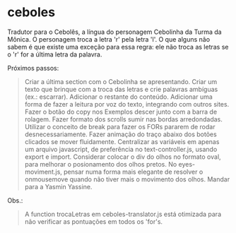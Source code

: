# ceboles
Tradutor para o Cebolês, a língua do personagem Cebolinha da Turma da Mônica. O personagem troca a letra 'r' pela letra 'l'. O que alguns não sabem é que existe uma exceção para essa regra: ele não troca as letras se o 'r' for a última letra da palavra. 

Próximos passos:
> Criar a última section com o Cebolinha se apresentando. Criar um texto que brinque com a troca das letras e crie palavras ambíguas (ex.: escarrar). 
> Adicionar o restante do conteúdo.
> Adicionar uma forma de fazer a leitura por voz do texto, integrando com outros sites.
> Fazer o botão do copy nos Exemplos descer junto com a barra de rolagem.
> Fazer formato dos scrolls sumir nas bordas arredondadas.
> Utilizar o conceito de break para fazer os FORs pararem de rodar desnecessariamente.
> Fazer animação do traço abaixo dos botões clicados se mover fluidamente.
> Centralizar as variáveis em apenas um arquivo javascript, de preferência no text-controller.js, usando export e import.
> Considerar colocar o div do olhos no formato oval, para melhorar o posionamento dos olhos pretos.
> No eyes-moviment.js, pensar numa forma mais elegante de resolver o onmousemove quando não tiver mais o movimento dos olhos.
> Mandar para a Yasmin Yassine.

Obs.:
> A function trocaLetras em ceboles-translator.js está otimizada para não verificar as pontuações em todos os 'for's.
